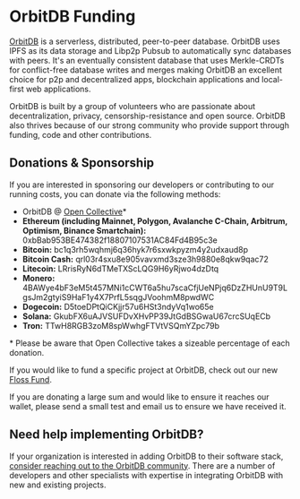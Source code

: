 # OrbitDB Funding

[OrbitDB](https://www.github.com/orbitdb/orbitdb) is a serverless, distributed, peer-to-peer database. OrbitDB uses IPFS as its data storage and Libp2p Pubsub to automatically sync databases with peers. It's an eventually consistent database that uses Merkle-CRDTs for conflict-free database writes and merges making OrbitDB an excellent choice for p2p and decentralized apps, blockchain applications and local-first web applications.

OrbitDB is built by a group of volunteers who are passionate about decentralization, privacy, censorship-resistance and open source. OrbitDB also thrives because of our strong community who provide support through funding, code and other contributions.

## Donations & Sponsorship

If you are interested in sponsoring our developers or contributing to our running costs, you can donate via the following methods:

- OrbitDB @ [Open Collective](https://www.opencollective.com/orbitdb)*
- **Ethereum (including Mainnet, Polygon, Avalanche C-Chain, Arbitrum, Optimism, Binance Smartchain):** 0xbBab953BE474382f18807107531AC84Fd4B95c3e
- **Bitcoin:** bc1q3rh5wqhmj6q36hyk7r6sxwkpyzm4y2udxaud8p
- **Bitcoin Cash:** qrl03r4sxu8e905vavxmd3sze3h9880e8qkw9qac72
- **Litecoin:** LRrisRyN6dTMeTXScLQG9H6yRjwo4dzDtq
- **Monero:** 4BAWye4bF3eM5t457MNi1cCWT6a5hu7scaCfjUeNPjq6DzZHUnU9T9LgsJm2gtyiS9HaF1y4X7PrfL5sqgJVoohmM8pwdWC
- **Dogecoin:** D5toeDPtQiCKjjr57u6HSt3ndyVq1wo65e
- **Solana:** GkubFX6uAJVSUFDvXHvPP39JtGdBSGwaU67crcSUqECb
- **Tron:** TTwH8RGB3zoM8spWwhgFTVtVSQmYZpc79b

\* Please be aware that Open Collective takes a sizeable percentage of each donation.

If you would like to fund a specific project at OrbitDB, check out our new [Floss Fund](https://dir.floss.fund/view/@orbitdb.org).

If you are donating a large sum and would like to ensure it reaches our wallet, please send a small test and email us to ensure we have received it.

## Need help implementing OrbitDB?

If your organization is interested in adding OrbitDB to their software stack, [consider reaching out to the OrbitDB community](https://matrix.to/#/#orbitdb_Lobby:gitter.im). There are a number of developers and other specialists with expertise in integrating OrbitDB with new and existing projects.